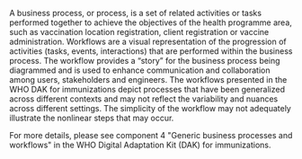 A business process, or process, is a set of related activities or tasks performed together to achieve the objectives of the health programme area, such as vaccination location registration, client registration or vaccine administration. Workflows are a visual representation of the progression of activities (tasks, events, interactions) that are performed within the business process. The workflow provides a “story” for the business process being diagrammed and is used to enhance communication and collaboration among users, stakeholders and engineers. The workflows presented in the WHO DAK for immunizations depict processes that have been generalized across different contexts and may not reflect the variability and nuances across different settings. The simplicity of the workflow may not adequately illustrate the nonlinear steps that may occur.

For more details, please see component 4 "Generic business processes and workflows" in the WHO Digital Adaptation Kit (DAK) for immunizations.
